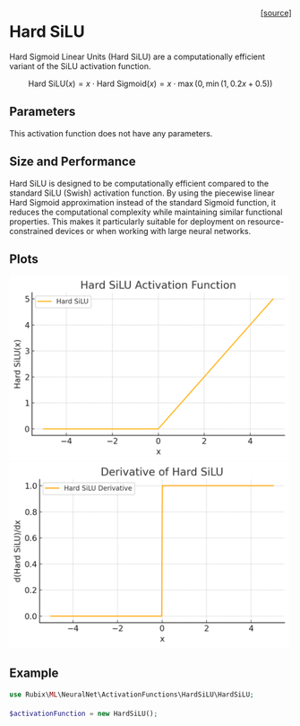 <span style="float:right;"><a href="https://github.com/RubixML/ML/blob/master/src/NeuralNet/ActivationFunctions/HardSiLU/HardSiLU.php">[source]</a></span>

# Hard SiLU

Hard Sigmoid Linear Units (Hard SiLU) are a computationally efficient variant of the SiLU activation function.

$$
\displaystyle
\text{Hard SiLU}(x) = x \cdot \text{Hard Sigmoid}(x) = x \cdot \max(0, \min(1, 0.2x + 0.5))
$$

## Parameters
This activation function does not have any parameters.

## Size and Performance
Hard SiLU is designed to be computationally efficient compared to the standard SiLU (Swish) activation function. By using the piecewise linear Hard Sigmoid approximation instead of the standard Sigmoid function, it reduces the computational complexity while maintaining similar functional properties. This makes it particularly suitable for deployment on resource-constrained devices or when working with large neural networks.

## Plots
<img src="../../images/activation-functions/hard-silu.png" alt="Hard SiLU Function" width="500" height="auto">

<img src="../../images/activation-functions/hard-silu-derivative.png" alt="Hard SiLU Derivative" width="500" height="auto">

## Example
```php
use Rubix\ML\NeuralNet\ActivationFunctions\HardSiLU\HardSiLU;

$activationFunction = new HardSiLU();
```
